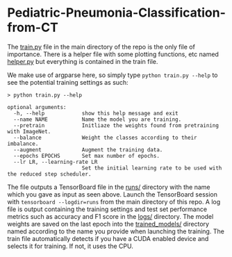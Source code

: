 # Pediatric-Pneumonia-Classification-from-CT

The [train.py](train.py) file in the main directory of the repo is the only file of importance. There is a helper file with some plotting functions,
etc named [helper.py](helper.py) but everything is contained in the train file.

We make use of argparse here, so simply type ``` python train.py --help ``` to see the potential training settings as such:

```shell
> python train.py --help

optional arguments:
  -h, --help            show this help message and exit
  --name NAME           Name the model you are training.
  --pretrain            Initliaze the weights found from pretraining with ImageNet.
  --balance             Weight the classes according to their imbalance.
  --augment             Augment the training data.
  --epochs EPOCHS       Set max number of epochs.
  --lr LR, --learning-rate LR
                        Set the initial learning rate to be used with the reduced step scheduler.
```

The file outputs a TensorBoard file in the [runs/](runs) directory with the name which you gave as input as seen above. Launch the TensorBoard session with
```tensorboard --logdir=runs``` from the main directory of this repo. A log file is output containing the training settings and test set performance metrics such
as accuracy and F1 score in the [logs/](logs) directory. The model weights are saved on the last epoch into the [trained_models/](trained_models) directory named according to the 
name you provide when launching the training. The train file automatically detects if you have a CUDA enabled device and selects it for training. 
If not, it uses the CPU.
